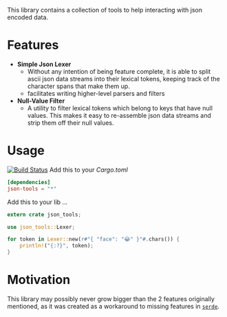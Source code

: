 This library contains a collection of tools to help interacting with json encoded data.

# Features

* **Simple Json Lexer**
   - Without any intention of being feature complete, it is able to split ascii json data streams
     into their lexical tokens, keeping track of the character spans that make them up.
   - facilitates writing higher-level parsers and filters
* **Null-Value Filter**
   - A utility to filter lexical tokens which belong to keys that have null values.
     This makes it easy to re-assemble json data streams and strip them off their null values.


# Usage
[![Build Status](https://travis-ci.org/Byron/json-tools.svg?branch=master)](https://travis-ci.org/Byron/json-tools)
Add this to your *Cargo.toml*
```toml
[dependencies]
json-tools = "*"
```

Add this to your lib ...
```Rust
extern crate json_tools;

use json_tools::Lexer;

for token in Lexer::new(r#"{ "face": "😂" }"#.chars()) {
	println!("{:?}", token);
}
```

# Motivation

This library may possibly never grow bigger than the 2 features originally mentioned, as it was created
as a workaround to missing features in [`serde`](https://github.com/serde-rs/serde).

